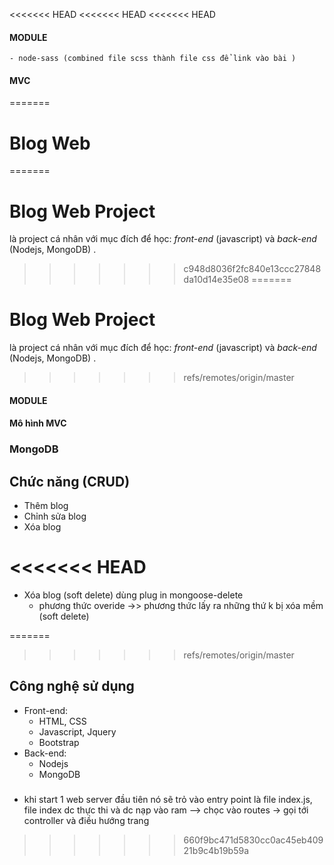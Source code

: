
<<<<<<< HEAD
<<<<<<< HEAD
<<<<<<< HEAD

#### MODULE 
    - node-sass (combined file scss thành file css để link vào bài )
#### MVC
=======
# Blog Web
=======
# Blog Web Project
là project cá nhân với mục đích để học: *front-end* (javascript) và *back-end* (Nodejs, MongoDB) .
>>>>>>> c948d8036f2fc840e13ccc27848da10d14e35e08
=======
# Blog Web Project
là project cá nhân với mục đích để học: *front-end* (javascript) và *back-end* (Nodejs, MongoDB) .
>>>>>>> refs/remotes/origin/master

#### MODULE 
#### Mô hình MVC
### MongoDB
## Chức năng (CRUD)

- Thêm blog
- Chỉnh sửa blog
- Xóa blog

<<<<<<< HEAD
=======
- Xóa blog (soft delete) 
    dùng plug in mongoose-delete
    - phương thức overide ->> phương thức lấy ra những thứ k bị xóa mềm (soft delete) 

=======
>>>>>>> refs/remotes/origin/master

## Công nghệ sử dụng
- Front-end: 
    - HTML, CSS
    - Javascript, Jquery
    - Bootstrap
- Back-end:
    - Nodejs
    - MongoDB

###
- khi start 1 web server
    đầu tiên nó sẽ trỏ vào entry point là file index.js, file index dc thực thi và dc nạp vào ram --> chọc vào routes -> gọi tới controller và điều hướng trang


>>>>>>> 660f9bc471d5830cc0ac45eb40921b9c4b19b59a
 


 
